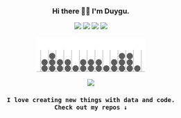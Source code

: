 <h3 align="center">Hi there 👋🏼 I'm Duygu.</h3> 
<p align="center"> <a href= "https://dduyg.github.io/" target="_blank"><img src="https://img.icons8.com/glyph-neue/32/1A1A1A/domain.png"/></a> <a href= "https://instagram.com/insert.data" target="_blank"><img src="https://img.icons8.com/fluency-systems-regular/32/null/instagram-new--v1.png"/></a> <a href= "https://medium.com/@dduyg" target="_blank"><img src="https://img.icons8.com/fluency-systems-filled/32/null/medium-logo.png"/></a> <a href= "https://ko-fi.com/dduyg" target="_blank"><img src="https://img.icons8.com/pastel-glyph/31/000000/like--v1.png"/></a> </p> 
<p align="center"> <img width="250" src="https://raw.githubusercontent.com/dduyg/miscellaneous/8ce1a83c9cf97ce9c933a0e442d2509027e76a22/bins-and-balls.gif"> </p>  
<div align="center">

![](https://komarev.com/ghpvc/?username=dduyg&color=98473E)

</div>
<h4 align="center"><samp>I love creating new things with data and code. <br> Check out my repos ↓</samp></h4>
